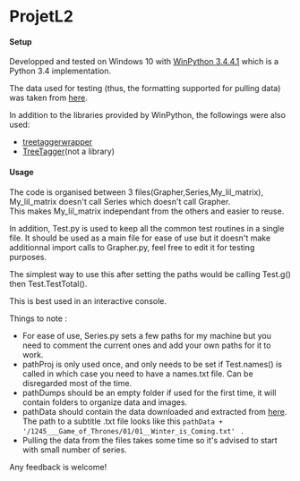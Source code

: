 # ProjetL2

#### Setup

Developped and tested on Windows 10 with [WinPython 3.4.4.1](https://winpython.github.io/) which is a Python 3.4 implementation.

The data used for testing (thus, the formatting supported for pulling data) was taken from [here](http://www-connex.lip6.fr/~baskiotisn/pldac//addic7ed.tgz).

In addition to the libraries provided by WinPython, the followings were also used:  
- [treetaggerwrapper](https://perso.limsi.fr/pointal/dev:treetaggerwrapper)  
- [TreeTagger](http://www.cis.uni-muenchen.de/~schmid/tools/TreeTagger/)(not a library)

#### Usage

The code is organised between 3 files(Grapher,Series,My_lil_matrix), My_lil_matrix doesn't call Series which doesn't call Grapher.  
This makes My_lil_matrix independant from the others and easier to reuse.

In addition, Test.py is used to keep all the common test routines in a single file. It should be used as a main file for ease of use but it doesn't make additionnal import calls to Grapher.py, feel free to edit it for testing purposes.

The simplest way to use this after setting the paths would be calling Test.g() then Test.TestTotal().

This is best used in an interactive console.

Things to note : 
- For ease of use, Series.py sets a few paths for my machine but you need to comment the current ones and add your own paths for it to work.  
- pathProj is only used once, and only needs to be set if Test.names() is called in which case you need to have a names.txt file. Can be disregarded most of the time. 
- pathDumps should be an empty folder if used for the first time, it will contain folders to organize data and images.  
- pathData should contain the data downloaded and extracted from [here](http://www-connex.lip6.fr/~baskiotisn/pldac//addic7ed.tgz). The path to a subtitle .txt file looks like this  `pathData + '/1245___Game_of_Thrones/01/01__Winter_is_Coming.txt' ` . 
- Pulling the data from the files takes some time so it's advised to start with small number of series.

Any feedback is welcome!
